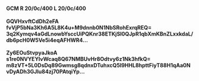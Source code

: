 #### GCM R 20/0c/400 L 20/0c/400
**GQVHxvftCdDh2eFA**<br/>**fvVjP5bNa3Kh6A5L8K4u+M9dnnb0N1NbSRohExrqREQ=**<br/>**3q2Kymqv4aGdLnowbYsccUiPQKnr38ETKjSl0QJpR1qbXmKBnZLxxkdaL/db6pcH0W5Ve5i4eqAFHWR4...**<br/><br/>
**Zy6EOuStvpyaJkoA**<br/>**s1re0NVYEYlvWcaq8Q67NMBUvHr8Odtvy6z1Nk3hfkQ=**<br/>**m8zVT+5L0DsDq89Gwmsg8qdnxDTuhxcQ5l9HHL8hpttFiyT88H1qAa0NvDyADh3GJlu84zj70PAtqiYp...**